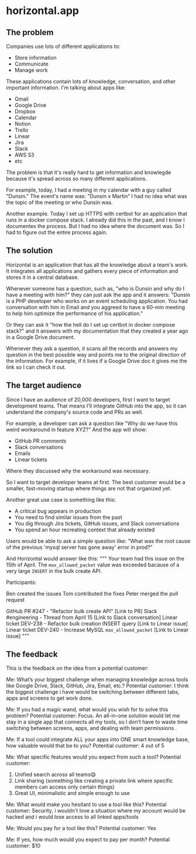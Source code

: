 # horizontal.app

## The problem
Companies use lots of different applications to:
- Store information
- Communicate
- Manage work

These applications contain lots of knowledge, conversation, and other important information.
I'm talking about apps like:
- Gmail
- Google Drive
- Dropbox
- Calendar
- Notion
- Trello
- Linear
- Jira
- Slack
- AWS S3
- etc

The problem is that it's really hard to get information and knowlegde because it's spread across so many different applications.

For example, today, I had a meeting in my calendar with a guy called "Dunsin." The event's name was: "Dunsin x Martin"
I had no idea what was the topic of the meeting or who Dunsin was.

Another example. Today I set up HTTPS with certbot for an application that runs in a docker compose stack. I already did this in the past, and I know I documentes the process. But I had no idea where the document was. So I had to figure out the entire process again.

## The solution
Horizontal is an application that has all the knowledge about a team's work.
It integrates all applications and gathers every piece of information and stores it in a central database.

Whenever someone has a question, such as, "who is Dunsin and why do I have a meeting with him?" they can just ask the app and it answers: "Dunsin is a PHP developer who works on an event scheduling application. You had conversation with him in Email and you aggreed to have a 60-min meeting to help him optimize the performance of his application."

Or they can ask it "how the hell do I set up certbot in docker compose stack?" and it answers with my documentation that they created a year ago in a Google Drive document.

Whenever they ask a question, it scans all the records and answers my question in the best possible way and points me to the original direction of the information. For example, if it lives if a Google Drive doc it gives me the link so I can check it out.

## The target audience

Since I have an audience of 20,000 developers, first I want to target development teams.
That means I'll integrate GitHub into the app, so it can understand the company's source code and PRs as well.

For example, a developer can ask a question like "Why do we have this weird workaround in feature XYZ?"
And the app will show:
- GitHub PR comments
- Slack conversations
- Emails
- Linear tickets

Where they discussed why the workaround was necessary.

So I want to target developer teams at first. The best customer would be a smaller, fast-moving startup where things are not that organized yet.

Another great use case is something like this:
- A critical bug appears in production
- You need to find similar issues from the past
- You dig through Jira tickets, GitHub issues, and Slack conversations
- You spend an hour recreating context that already existed

Users would be able to ask a simple question like: "What was the root cause of the previous 'mysql server has gone away' error in prod?"

And Horizontal would answer like this:
"""
Your team had this issue on the 15th of April. The `max_allowed_packet` value was exceeded bacause of a very large `INSERT` in the bulk create API.

Participants:

Ben created the issues
Tom contributed the fixes
Peter merged the pull request


GitHub PR #247 - "Refactor bulk create API" [Link to PR]
Slack #engineering - Thread from April 15 [Link to Slack conversation]
Linear ticket DEV-238 - Refactor bulk creation INSERT query [Link to Linear issue]
Linear ticket DEV-240 - Increase MySQL `max_allowed_packet` [Link to Linear issue]
"""

## The feedback

This is the feedback on the idea from a potential customer:

Me: What’s your biggest challenge when managing knowledge across tools like Google Drive, Slack, GitHub, Jira, Email, etc.?
Potential customer: I think the biggest challenge i have would be switching between different tabs, apps and screens to get work done.

Me: If you had a magic wand, what would you wish for to solve this problem?
Potential customer: Focus. An all-in-one solution would let me stay in a single app that connects all my tools, so I don’t have to waste time switching between screens, apps, and dealing with team permissions .

Me: If a tool could integrate ALL your apps into ONE smart knowledge base, how valuable would that be to you?
Potential customer: 4 out of 5

Me: What specific features would you expect from such a tool?
Potential customer:
1. Unified search across all teams😋
2. Link sharing (something like creating a private link where specific members can access only certain things)
3. Great UI, minimalistic and simple enough to use

Me: What would make you hesitant to use a tool like this?
Potential customer: Security, i wouldn't love a situation where my account would be hacked and i would lose access to all linked apps/tools

Me: Would you pay for a tool like this?
Potential customer: Yes

Me: If yes, how much would you expect to pay per month?
Potential customer: $10
